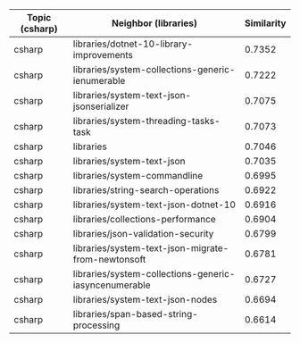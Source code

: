 | Topic (csharp) | Neighbor (libraries) | Similarity |
|-------------|-------------------|------------|
| csharp | libraries/dotnet-10-library-improvements | 0.7352 |
| csharp | libraries/system-collections-generic-ienumerable | 0.7222 |
| csharp | libraries/system-text-json-jsonserializer | 0.7075 |
| csharp | libraries/system-threading-tasks-task | 0.7073 |
| csharp | libraries | 0.7046 |
| csharp | libraries/system-text-json | 0.7035 |
| csharp | libraries/system-commandline | 0.6995 |
| csharp | libraries/string-search-operations | 0.6922 |
| csharp | libraries/system-text-json-dotnet-10 | 0.6916 |
| csharp | libraries/collections-performance | 0.6904 |
| csharp | libraries/json-validation-security | 0.6799 |
| csharp | libraries/system-text-json-migrate-from-newtonsoft | 0.6781 |
| csharp | libraries/system-collections-generic-iasyncenumerable | 0.6727 |
| csharp | libraries/system-text-json-nodes | 0.6694 |
| csharp | libraries/span-based-string-processing | 0.6614 |
